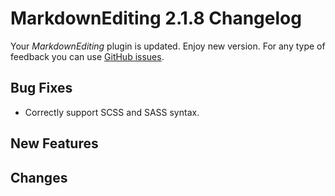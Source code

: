 # MarkdownEditing 2.1.8 Changelog

Your _MarkdownEditing_ plugin is updated. Enjoy new version. For any type of
feedback you can use [GitHub issues][issues].

## Bug Fixes
* Correctly support SCSS and SASS syntax.

## New Features

## Changes

[issues]: https://github.com/SublimeText-Markdown/MarkdownEditing/issues
